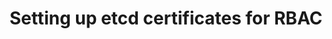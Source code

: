 ---
title: Setting up etcd certificates for RBAC
show_read_time: false
show_toc: false
canonical_url: 'https://docs.projectcalico.org/v3.9/reference/etcd-rbac/index'
---